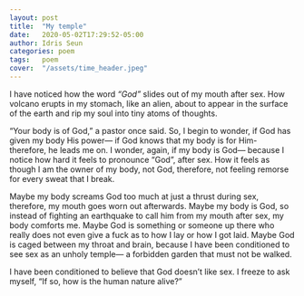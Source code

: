 ```yaml
---
layout: post
title:  "My temple"
date:   2020-05-02T17:29:52-05:00
author: Idris Seun
categories: poem
tags:	poem
cover:  "/assets/time_header.jpeg"
---
```


I have noticed how the word *“God”* slides out of my mouth after sex. How volcano erupts in my stomach, like an alien, about to appear in the surface of the earth and rip my soul into tiny atoms of thoughts.

“Your body is of God,” a pastor once said. So, I begin to wonder, if God has given my body His power— if God knows that my body is for Him- therefore, he leads me on. I wonder, again, if my body is God— because I notice how hard it feels to pronounce “God”, after sex. How it feels as though I am the owner of my body, not God, therefore, not feeling remorse for every sweat that I break. 

Maybe my body screams God too much at just a thrust during sex, therefore, my mouth goes worn out afterwards. Maybe my body is God, so instead of fighting an earthquake to call him from my mouth after sex, my body comforts me. Maybe God is something or someone up there who really does not even give a fuck as to how I lay or how I got laid. Maybe God is caged between my throat and brain, because I have been conditioned to see sex as an unholy temple— a forbidden garden that must not be walked. 

I have been conditioned to believe that God doesn’t like sex. I freeze to ask myself, “If so, how is the human nature alive?”